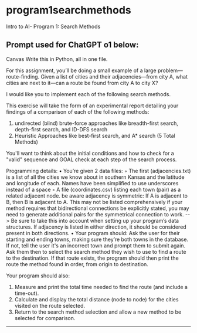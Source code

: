 # program1searchmethods
Intro to AI- Program 1: Search Methods


Prompt used for ChatGPT o1 below:
------------------------------------------------------------------------------------------------------------------------------
Canvas Write this in Python, all in one file.

For this assignment, you’ll be doing a small example of a large problem—route-finding.
Given a list of cities and their adjacencies—from city A, what cities are next to it—can a route be found
from city A to city X?


I would like you to implement each of the following search methods.

This exercise will take the form of an experimental report detailing your findings of a comparison of each of the following methods:
1. undirected (blind) brute-force approaches like breadth-first search, depth-first search, and ID-DFS search
2. Heuristic Approaches like best-first search, and A* search
(5 Total Methods)

You'll want to think about the initial conditions and how to check for a "valid" sequence and GOAL check at each step of the search process.

Programming details:
• You’re given 2 data files:
◦ The first (adjacencies.txt) is a list of all the cities we know about in southern Kansas and the latitude and longitude of each.
 Names have been simplified to use underscores instead of a space
◦ A file (coordinates.csv) listing each town (pair) as a related adjacent node. 
 be aware adjacency is symmetric: If A is adjacent to B, then B is adjacent to A. This may not be listed comprehensively if your method requires that bidirectional connections be explicitly stated, you may need to generate additional pairs for the symmetrical connection to work.
--> Be sure to take this into account when setting up your program’s data structures. If adjacency is listed
in either direction, it should be considered present in both directions.
• Your program should:
Ask the user for their starting and ending towns, making sure they’re both towns in the database. If not, tell the user it's an incorrect town and prompt them to submit again.
Ask them then to select the search method they wish to use to find a route to the destination.
If that route exists, the program should then print the route the method found in order, from origin to destination.

Your program should also: 
1. Measure and print the total time needed to find the route (and include a time-out).
2. Calculate and display the total distance (node to node) for the cities visited on the route selected.
3. Return to the search method selection and allow a new method to be selected for comparison.
------------------------------------------------------------------------------------------------------------------------------

